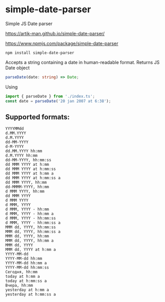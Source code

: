 # simple-date-parser
Simple JS Date parser

https://artik-man.github.io/simple-date-parser/

https://www.npmjs.com/package/simple-date-parser

```
npm install simple-date-parser
```

Accepts a string containing a date in human-readable format.
Returns JS Date object
```typescript
parseDate(date: string) => Date;
```

Using

```typescript
import { parseDate } from './index.ts';
const date = parseDate('20 jan 2007 at 6:38');
```

## Supported formats:
```
YYYYMMdd
d.MM.YYYY
d.M.YYYY
dd-MM-YYYY
d-M-YYYY
dd.MM.YYYY hh:mm
d.M.YYYY hh:mm
dd-MM-YYYY, hh:mm:ss
dd MMM YYYY at h:mm
dd MMM YYYY at h:mm:ss
dd MMM YYYY at h:mm a
dd MMM YYYY at h:mm:ss a
dd MMM YYYY, hh:mm
dd-MMMM-YYYY, hh:mm
d MMM YYYY, hh:mm
dd MMM YYYY
d MMM YYYY
d MMM, YYYY
d MMM, YYYY - hh:mm
d MMM, YYYY - hh:mm a
d MMM, YYYY - hh:mm:ss
d MMM, YYYY - hh:mm:ss a
MMM dd, YYYY, hh:mm:ss
MMM dd, YYYY, hh:mm:ss a
MMM dd, YYYY, hh:mm
MMM dd, YYYY, hh:mm a
MMM dd, YYYY
MMM dd, YYYY at h:mm a
YYYY-MM-dd
YYYY-MM-dd hh:mm
YYYY-MM-dd hh:mm a
YYYY-MM-dd hh:mm:ss
Сегодня, hh:mm
today at h:mm a
today at h:mm:ss a
Вчера, hh:mm
yesterday at h:mm a
yesterday at h:mm:ss a
```
